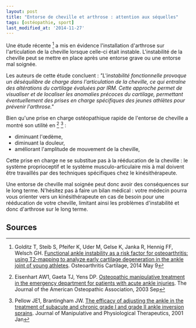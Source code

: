 ```yaml
---
layout: post
title: "Entorse de cheville et arthrose : attention aux séquelles"
tags: [ostéopathie, sport]
last_modified_at: '2014-11-27'
---
```


Une étude récente [^1] a mis en évidence l'installation d'arthrose sur l'articulation de la cheville lorsque celle-ci était instable. L'instabilité de la cheville peut se mettre en place après une entorse grave ou une entorse mal soignée.

Les auteurs de cette étude concluent : _"L'instabilité fonctionnelle provoque un déséquilibre de charge dans l'articulation de la cheville, ce qui entraîne des altérations du cartilage évaluées par IRM. Cette approche permet de visualiser et de localiser les anomalies précoces du cartilage, permettant éventuellement des prises en charge spécifiques des jeunes athlètes pour prévenir l'arthrose."_

Bien qu'une prise en charge ostéopathique rapide de l'entorse de cheville a montré son utilité en [^2] [^3] :

- diminuant l'œdème,
- diminuant la douleur,
- améliorant l'amplitude de mouvement de la cheville,

Cette prise en charge ne se substitue pas à la rééducation de la cheville : le système proprioceptif et le système musculo-articulaire mis à mal doivent être travaillés par des techniques spécifiques chez le kinésithérapeute.

Une entorse de cheville mal soignée peut donc avoir des conséquences sur le long terme. N'hésitez pas à faire un bilan médical : votre médecin pourra vous orienter vers un kinésithérapeute en cas de besoin pour une rééducation de votre cheville, limitant ainsi les problèmes d'instabilité et donc d'arthrose sur le long terme.

## Sources

[^1]: Golditz T, Steib S, Pfeifer K, Uder M, Gelse K, Janka R, Hennig FF, Welsch GH.
      [Functional ankle instability as a risk factor for osteoarthritis: using T2-mapping to analyze early cartilage degeneration in the ankle joint of young athletes](http://www.ncbi.nlm.nih.gov/pubmed/24814687).
      Osteoarthritis Cartilage, 2014 May 9

[^2]: Eisenhart AW1, Gaeta TJ, Yens DP.
      [Osteopathic manipulative treatment in the emergency department for patients with acute ankle injuries](http://www.ncbi.nlm.nih.gov/pubmed/14527076).
      The Journal of the American Osteopathic Association, 2003 Sep

[^3]: Pellow JE1, Brantingham JW.
      [The efficacy of adjusting the ankle in the treatment of subacute and chronic grade I and grade II ankle inversion sprains](http://www.ncbi.nlm.nih.gov/pubmed/11174691).
      Journal of Manipulative and Physiological Therapeutics, 2001 Jan
